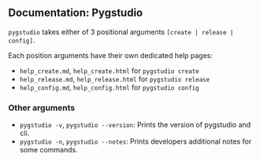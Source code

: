 ## Documentation: Pygstudio

`pygstudio` takes either of 3 positional arguments `[create | release | config]`.

Each position arguments have their own dedicated help pages:

* `help_create.md`, `help_create.html` for `pygstudio create`
* `help_release.md`, `help_release.html` for `pygstudio release`
* `help_config.md`, `help_config.html` for `pygstudio config`

### Other arguments
* `pygstudio -v`, `pygstudio --version`: Prints the version of pygstudio and cli.
* `pygstudio -n`, `pygstudio --notes`: Prints developers additional notes for some commands.